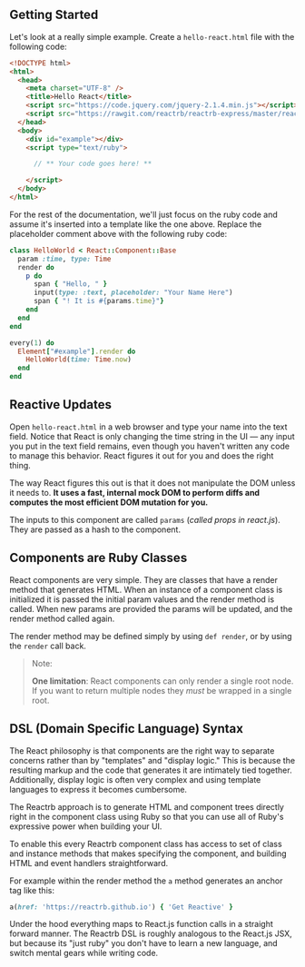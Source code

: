 ## Getting Started

Let's look at a really simple example. Create a `hello-react.html` file with the following code:

```html
<!DOCTYPE html>
<html>
  <head>
    <meta charset="UTF-8" />
    <title>Hello React</title>
    <script src="https://code.jquery.com/jquery-2.1.4.min.js"></script>
    <script src="https://rawgit.com/reactrb/reactrb-express/master/reactrb-express.js"></script>
  </head>
  <body>
    <div id="example"></div>
    <script type="text/ruby">

      // ** Your code goes here! **

    </script>
  </body>
</html>
```

For the rest of the documentation, we'll just focus on the ruby code and assume it's inserted into a template like the one above. Replace the placeholder comment above with the following ruby code:

```ruby
class HelloWorld < React::Component::Base
  param :time, type: Time
  render do
    p do
      span { "Hello, " }
      input(type: :text, placeholder: "Your Name Here")
      span { "! It is #{params.time}"}
    end
  end
end

every(1) do
  Element["#example"].render do
    HelloWorld(time: Time.now)
  end
end
```

## Reactive Updates

Open `hello-react.html` in a web browser and type your name into the text field. Notice that React is only changing the time string in the UI — any input you put in the text field remains, even though you haven't written any code to manage this behavior. React figures it out for you and does the right thing.

The way React figures this out is that it does not manipulate the DOM unless it needs to. **It uses a fast, internal mock DOM to perform diffs and computes the most efficient DOM mutation for you.**

The inputs to this component are called `params` (*called props in react.js*). They are passed as a hash to the component.

## Components are Ruby Classes

React components are very simple. They are classes that have a render method that generates HTML.  When an instance of a component class is initialized it is passed the initial param values and the render method is called.  When new params are provided the params will be updated, and the render method called again.

The render method may be defined simply by using `def render`, or by using the `render` call back.

> Note:
>
> **One limitation**: React components can only render a single root node. If you want to return multiple nodes they *must* be wrapped in a single root.

## DSL (Domain Specific Language) Syntax

The React philosophy is that components are the right way to separate concerns rather than by "templates" and "display logic."  This is because the resulting markup and the code that generates it are intimately tied together.  Additionally, display logic is often very complex and using template languages to express it becomes cumbersome.

The Reactrb approach is to generate HTML and component trees directly right in the component class using Ruby so that you can use all of Ruby's expressive power when building your UI.

To enable this every Reactrb component class has access to set of class and instance methods that makes specifying the component, and building HTML and event handlers straightforward.  

For example within the render method the `a` method generates an anchor tag like this:

```ruby
a(href: 'https://reactrb.github.io') { 'Get Reactive' }
```

Under the hood everything maps to React.js function calls in a straight forward manner.  The Reactrb DSL is roughly analogous to the React.js JSX, but because its "just ruby" you don't have to learn a new language, and switch mental gears while writing code.
